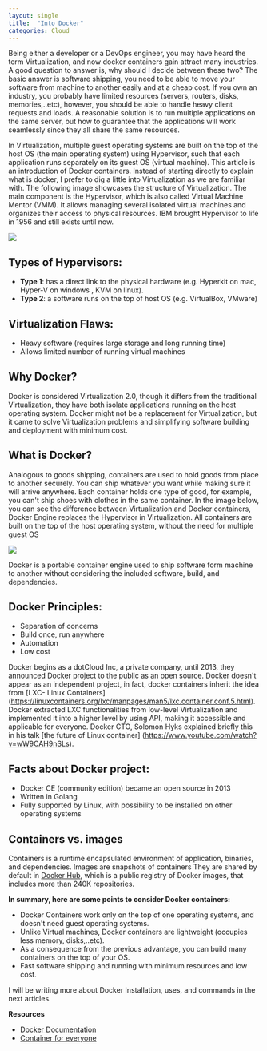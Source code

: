 ```yaml
---
layout: single
title:  "Into Docker"
categories: Cloud
---
```


Being either a developer or a DevOps engineer, you may have heard the term Virtualization, and now docker containers gain attract 
many industries. A good question to answer is, why should I decide between these two?
The basic answer is software shipping, you need to be able to move your software from machine to another easily and at a cheap cost.
If you own an industry, you probably have limited resources (servers, routers, disks, memories,..etc), however, you should be able to handle heavy client requests and loads. 
A reasonable solution is to run multiple applications on the same server, but how to guarantee that the applications will work seamlessly 
since they all share the same resources.

In Virtualization, multiple guest operating systems are built on the top of the host OS (the main operating system) using Hypervisor, such that each application runs separately on its guest OS (virtual machine). This article is an introduction of Docker containers. 
Instead of starting directly to explain what is docker, I prefer to dig a little into Virtualization as we are familiar with.
The following image showcases the structure of Virtualization. The main component is the Hypervisor, which is also called Virtual Machine 
Mentor (VMM). It allows managing several isolated virtual machines and organizes their access to physical resources. 
IBM brought Hypervisor to life in 1956 and still exists until now.

![](https://i.imgur.com/wZFwk3z.png)

## Types of Hypervisors:

- **Type 1**: has a direct link to the physical hardware (e.g. Hyperkit on mac, Hyper-V on windows , KVM on linux).
- **Type 2**: a software runs on the top of host OS (e.g. VirtualBox, VMware)

## Virtualization Flaws:

- Heavy software (requires large storage and long running time)
- Allows limited number of running virtual machines 

## Why Docker?

Docker is considered Virtualization 2.0, though it differs from the traditional Virtualization, they have both isolate applications running on the host operating system. Docker might not be a replacement for Virtualization, but it came to solve Virtualization problems and simplifying software building and deployment with minimum cost.


## What is Docker?

Analogous to goods shipping, containers are used to hold goods from place to another securely. You can ship whatever you want while making sure it will arrive anywhere. Each container holds one type of good, for example, you can't ship shoes with clothes in the same container.
In the image below, you can see the difference between Virtualization and Docker containers, Docker Engine replaces the Hypervisor in Virtualization. All containers are built on the top of the host operating system, without the need for multiple guest OS

![](https://i.imgur.com/xeMELtE.jpg)

Docker is a portable container engine used to ship software form machine to another without considering the included software, build, and dependencies.

## Docker Principles:
- Separation of concerns
- Build once, run anywhere
- Automation
- Low cost


Docker begins as a dotCloud Inc, a private company, until 2013, they announced Docker project to the public as an open source. Docker doesn't appear as an independent project, in fact, docker containers inherit the idea from [LXC- Linux Containers] (https://linuxcontainers.org/lxc/manpages/man5/lxc.container.conf.5.html). Docker extracted LXC functionalities from low-level Virtualization and implemented it into a higher level by using API, making it accessible and applicable for everyone. Docker CTO, Solomon Hyks explained briefly this in his talk
[the future of Linux container] (https://www.youtube.com/watch?v=wW9CAH9nSLs).


## Facts about Docker project:

- Docker CE (community edition) became an open source in 2013
- Written in Golang
- Fully supported by Linux, with possibility to be installed on other operating systems

## Containers vs. images

Containers is a runtime encapsulated environment of application, binaries, and dependencies.
Images are snapshots of containers They are shared by default in [Docker Hub](https://hub.docker.com/), which is a public registry of Docker images, that includes more than 240K repositories.

**In summary, here are some points to consider Docker containers:**

- Docker Containers work only on the top of one operating systems, and doesn't need guest operating systems.
- Unlike Virtual machines, Docker containers are lightweight (occupies less memory, disks,..etc).
- As a consequence from the previous advantage, you can build many containers on the top of your OS.
- Fast software shipping and running with minimum resources and low cost.

I will be writing more about Docker Installation, uses, and commands in the next articles.

**Resources**
- [Docker Documentation](https://docs.docker.com/)
- [Container for everyone](https://linuxacademy.com/templates/default/assets/pdf/containers-for-everyone-ebook.pdf)



